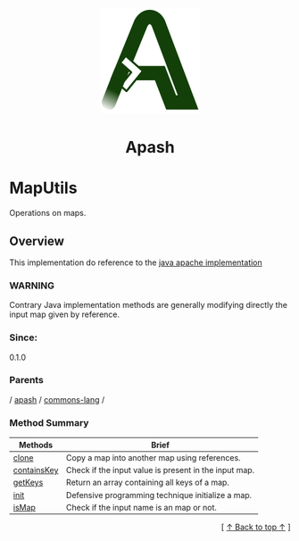 
<div align='center' id='apash-top'>
  <a href='https://github.com/hastec-fr/apash'>
    <img alt='apash-logo' src='../../../../../assets/apash-logo.svg'/>
  </a>

  # Apash
</div>

# MapUtils

Operations on maps.

## Overview

This implementation do reference to the [java apache implementation](https://commons.apache.org/proper/commons-collections/apidocs/org/apache/commons/collections4/MapUtils.html)
### WARNING
Contrary Java implementation methods are generally modifying directly the input map given by reference.

### Since:
0.1.0

### Parents
<!-- apash.parentBegin -->
[](../../../.md) / [apash](../../apash.md) / [commons-lang](../commons-lang.md) / 
<!-- apash.parentEnd -->


### Method Summary
<!-- apash.summaryTableBegin -->
| Methods                  | Brief                                 |
|--------------------------|---------------------------------------|
|[clone](MapUtils/clone.md)|Copy a map into another map using references.|
|[containsKey](MapUtils/containsKey.md)|Check if the input value is present in the input map.|
|[getKeys](MapUtils/getKeys.md)|Return an array containing all keys of a map.|
|[init](MapUtils/init.md)|Defensive programming technique initialize a map.|
|[isMap](MapUtils/isMap.md)|Check if the input name is an map or not.|
<!-- apash.summaryTableEnd -->



  <div align='right'>[ <a href='#apash-top'>↑ Back to top ↑</a> ]</div>

